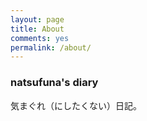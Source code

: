 ```yaml
---
layout: page
title: About
comments: yes
permalink: /about/
---
```



### natsufuna's diary

気まぐれ（にしたくない）日記。



